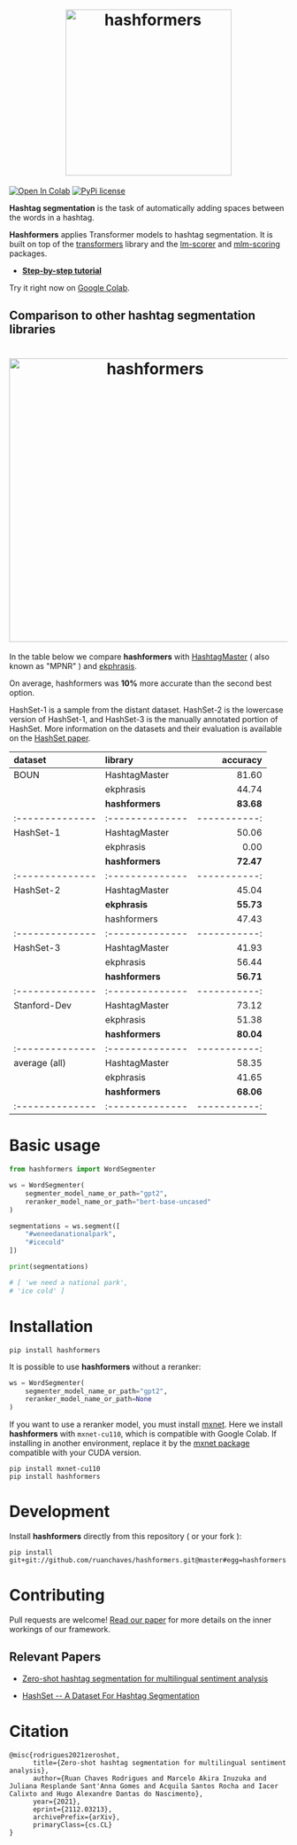 <h1 align="center">
  <img src="https://raw.githubusercontent.com/ruanchaves/hashformers/master/hashformers.png" width="300" title="hashformers">
</h1>

[![Open In Colab](https://colab.research.google.com/assets/colab-badge.svg)](https://colab.research.google.com/github/ruanchaves/hashformers/blob/master/hashformers.ipynb) 
[![PyPi license](https://badgen.net/pypi/license/pip/)](https://pypi.com/project/pip/)  

**Hashtag segmentation** is the task of automatically adding spaces between the words in a hashtag. 

**Hashformers** applies Transformer models to hashtag segmentation. It is built on top of the [transformers](https://github.com/huggingface/transformers) library and the [lm-scorer](https://github.com/simonepri/lm-scorer) and [mlm-scoring](https://github.com/awslabs/mlm-scoring) packages.

* [**Step-by-step tutorial**](https://github.com/ruanchaves/hashformers/blob/master/hashformers.ipynb)

Try it right now on [Google Colab](https://colab.research.google.com/github/ruanchaves/hashformers/blob/master/hashformers.ipynb).

## Comparison to other hashtag segmentation libraries 

<h1 align="center">
  <img src="https://raw.githubusercontent.com/ruanchaves/hashformers/master/barplot_evaluation.png" width="512" title="hashformers">
</h1>

In the table below we compare **hashformers** with [HashtagMaster](https://github.com/mounicam/hashtag_master) ( also known as "MPNR" ) and [ekphrasis](https://github.com/cbaziotis/ekphrasis).

On average, hashformers was **10%** more accurate than the second best option.

HashSet-1 is a sample from the distant dataset. HashSet-2 is the lowercase version of HashSet-1, and HashSet-3 is the manually annotated portion of HashSet. More information on the datasets and their evaluation is available on the [HashSet paper](https://arxiv.org/abs/2201.06741). 

| dataset       | library       |   accuracy |
|:--------------|:--------------|-----------:|
| BOUN          | HashtagMaster |     81.60  |
|               | ekphrasis     |     44.74  |
|               |**hashformers**|   **83.68**|
|:--------------|:--------------|-----------:|
| HashSet-1     | HashtagMaster |     50.06  |
|               | ekphrasis     |      0.00  |
|               |**hashformers**|   **72.47**|
|:--------------|:--------------|-----------:|
| HashSet-2     | HashtagMaster |     45.04  |
|               |**ekphrasis**  |   **55.73**|
|               | hashformers   |     47.43  |
|:--------------|:--------------|-----------:|
| HashSet-3     | HashtagMaster |     41.93  |
|               | ekphrasis     |     56.44  |
|               |**hashformers**|   **56.71**|
|:--------------|:--------------|-----------:|
| Stanford-Dev  | HashtagMaster |     73.12  |
|               | ekphrasis     |     51.38  |
|               |**hashformers**|   **80.04**|
|:--------------|:--------------|-----------:|
| average (all) | HashtagMaster |     58.35  |
|               | ekphrasis     |     41.65  |
|               |**hashformers**|   **68.06**|
|:--------------|:--------------|-----------:|

# Basic usage

```python
from hashformers import WordSegmenter

ws = WordSegmenter(
    segmenter_model_name_or_path="gpt2",
    reranker_model_name_or_path="bert-base-uncased"
)

segmentations = ws.segment([
    "#weneedanationalpark",
    "#icecold"
])

print(segmentations)

# [ 'we need a national park',
# 'ice cold' ]
```

# Installation
```
pip install hashformers
```

It is possible to use **hashformers** without a reranker:

```python
ws = WordSegmenter(
    segmenter_model_name_or_path="gpt2",
    reranker_model_name_or_path=None
)
```

If you want to use a reranker model, you must install [mxnet](https://pypi.org/project/mxnet/). Here we install **hashformers** with `mxnet-cu110`, which is compatible with Google Colab. If installing in another environment, replace it by the [mxnet package](https://pypi.org/project/mxnet/) compatible with your CUDA version.

```
pip install mxnet-cu110 
pip install hashformers
```

# Development

Install **hashformers** directly from this repository ( or your fork ):

```
pip install git+git://github.com/ruanchaves/hashformers.git@master#egg=hashformers 
```

# Contributing 

Pull requests are welcome!  [Read our paper](https://arxiv.org/abs/2112.03213) for more details on the inner workings of our framework.

## Relevant Papers 

* [Zero-shot hashtag segmentation for multilingual sentiment analysis](https://arxiv.org/abs/2112.03213)

* [HashSet -- A Dataset For Hashtag Segmentation](https://arxiv.org/abs/2201.06741)

# Citation

```
@misc{rodrigues2021zeroshot,
      title={Zero-shot hashtag segmentation for multilingual sentiment analysis}, 
      author={Ruan Chaves Rodrigues and Marcelo Akira Inuzuka and Juliana Resplande Sant'Anna Gomes and Acquila Santos Rocha and Iacer Calixto and Hugo Alexandre Dantas do Nascimento},
      year={2021},
      eprint={2112.03213},
      archivePrefix={arXiv},
      primaryClass={cs.CL}
}
```